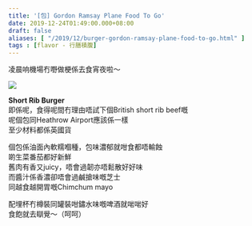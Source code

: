 ```yaml
---
title: '[包] Gordon Ramsay Plane Food To Go'
date: 2019-12-24T01:49:00.000+08:00
draft: false
aliases: [ "/2019/12/burger-gordon-ramsay-plane-food-to-go.html" ]
tags : [flavor - 行膳積腹]
---
```


凌晨响機場冇嘢做梗係去食宵夜啦～

![](/images/gordonramsey.jpg)

**Short Rib Burger**  
即係呢，食得呢間冇理由唔試下個British short rib beef嘅  
呢個包同Heathrow Airport應該係一樣  
至少材料都係英國貨

  

個包係油面內軟糯嗰種，包味濃郁就咁食都唔輸蝕  
啲生菜番茄都好新鮮  
舊肉有香又juicy，唔會過韌亦唔鬆散好好味  
而醬汁係香濃卻唔會過鹹搶味嘅芝士  
同越食越開胃嘅Chimchum mayo

  

配埋杯冇樽裝同罐裝咁鏽水味嘅啤酒就啱啱好  
食飽就去瞓覺～（呵呵）
